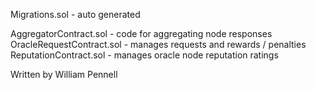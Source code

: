 Migrations.sol - auto generated

AggregatorContract.sol - code for aggregating node responses \
OracleRequestContract.sol - manages requests and rewards / penalties\
ReputationContract.sol - manages oracle node reputation ratings

Written by William Pennell

